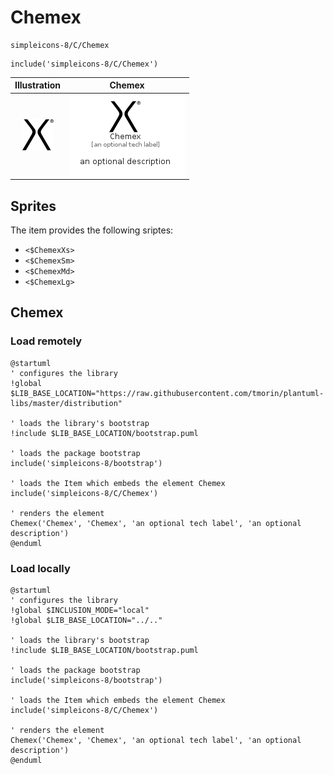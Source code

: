 # Chemex


```text
simpleicons-8/C/Chemex
```

```text
include('simpleicons-8/C/Chemex')
```



| Illustration | Chemex |
| :---: | :---: |
| ![illustration for Illustration](../../simpleicons-8/C/Chemex.png) | ![illustration for Chemex](../../simpleicons-8/C/Chemex.Local.png) |



## Sprites
The item provides the following sriptes:

- `<$ChemexXs>`
- `<$ChemexSm>`
- `<$ChemexMd>`
- `<$ChemexLg>`





## Chemex

### Load remotely
```plantuml
@startuml
' configures the library
!global $LIB_BASE_LOCATION="https://raw.githubusercontent.com/tmorin/plantuml-libs/master/distribution"

' loads the library's bootstrap
!include $LIB_BASE_LOCATION/bootstrap.puml

' loads the package bootstrap
include('simpleicons-8/bootstrap')

' loads the Item which embeds the element Chemex
include('simpleicons-8/C/Chemex')

' renders the element
Chemex('Chemex', 'Chemex', 'an optional tech label', 'an optional description')
@enduml
```

### Load locally
```plantuml
@startuml
' configures the library
!global $INCLUSION_MODE="local"
!global $LIB_BASE_LOCATION="../.."

' loads the library's bootstrap
!include $LIB_BASE_LOCATION/bootstrap.puml

' loads the package bootstrap
include('simpleicons-8/bootstrap')

' loads the Item which embeds the element Chemex
include('simpleicons-8/C/Chemex')

' renders the element
Chemex('Chemex', 'Chemex', 'an optional tech label', 'an optional description')
@enduml
```

